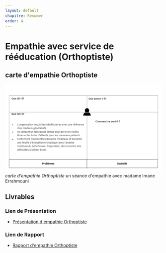 ```yaml
---
layout: default
chapitre: Resumer
order: 4
---
```

# Empathie avec service de rééducation (Orthoptiste) 
## carte d'empathie Orthoptiste 
![carte d'empathie Orthoptiste](./images/carte-empathie-orthoptiste-Imane-Errahmouni.png)*carte d'empathie Orthoptiste*
un séance d'empathie avec madame Imane Errahmouni 

## Livrables

### Lien de Présentation
- [Présentation d'empathie Orthoptiste](/besoin/empathie-orthoptiste/presentation.html)

### Lien de Rapport
- [Rapport d'empathie Orthoptiste](/besoin/empathie-orthoptiste/rapport.html)
<!-- new slide -->